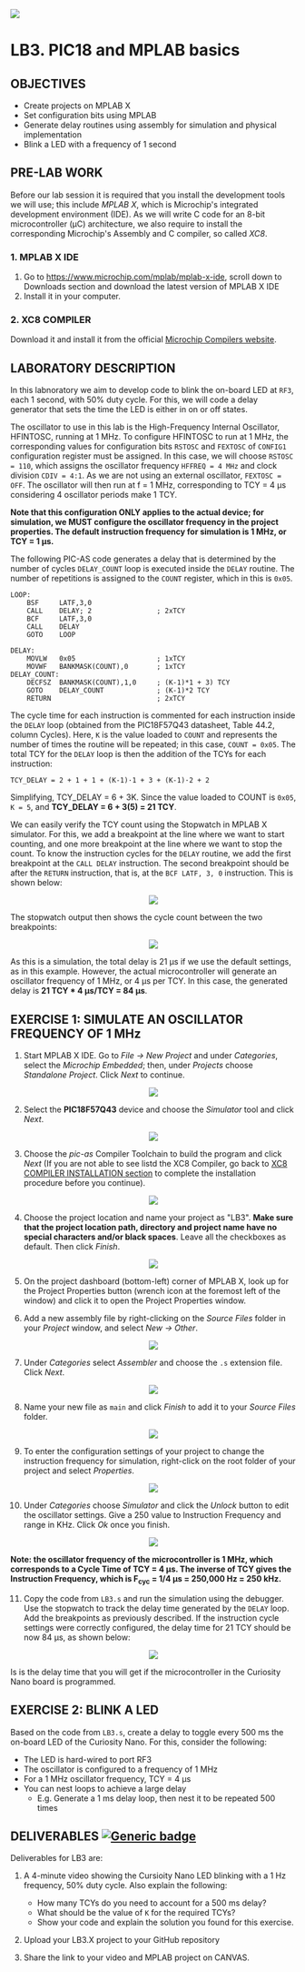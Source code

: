 <p align="left">
  <img src="../../.img/teclogo.png">
</p>

# **LB3. PIC18 and MPLAB basics**

## **OBJECTIVES**
* Create projects on MPLAB X
* Set configuration bits using MPLAB
* Generate delay routines using assembly for simulation and physical implementation
* Blink a LED with a frequency of 1 second

## **PRE-LAB WORK**
Before our lab session it is required that you install the development tools we will use; this include _MPLAB X_, which is Microchip's integrated development environment (IDE). As we will write C code for an 8-bit microcontroller (&mu;C) architecture, we also require to install the corresponding Microchip's Assembly and C compiler, so called _XC8_.

### 1. MPLAB X IDE
1. Go to https://www.microchip.com/mplab/mplab-x-ide, scroll down to Downloads section and download the latest version of MPLAB X IDE
2. Install it in your computer.

### 2. XC8 COMPILER
Download it and install it from the official [Microchip Compilers website](https://www.microchip.com/en-us/development-tools-tools-and-software/mplab-xc-compilers).

## __LABORATORY DESCRIPTION__
In this labnoratory we aim to develop code to blink the on-board LED at `RF3`, each 1 second, with 50% duty cycle. For this, we will code a delay generator that sets the time the LED is either in on or off states. 

The oscillator to use in this lab is the High-Frequency Internal Oscillator, HFINTOSC, running at 1 MHz. To configure HFINTOSC to run at 1 MHz, the corresponding values for configuration bits `RSTOSC` and `FEXTOSC` of `CONFIG1` configuration register must be assigned. In this case, we will choose `RSTOSC = 110`, which assigns the oscillator frequency `HFFREQ = 4 MHz` and clock division `CDIV = 4:1`. As we are not using an external oscillator, `FEXTOSC = OFF`. The oscillator will then run at f = 1 MHz, corresponding to TCY = 4 µs considering 4 oscillator periods make 1 TCY. 

__Note that this configuration ONLY applies to the actual device; for simulation, we MUST configure the oscillator frequency in the project properties. The default instruction frequency for simulation is 1 MHz, or TCY = 1 µs.__

The following PIC-AS code generates a delay that is determined by the number of cycles `DELAY_COUNT` loop is executed inside the `DELAY` routine. The number of repetitions is assigned to the `COUNT` register, which in this is `0x05`. 
```
LOOP:
    BSF     LATF,3,0
    CALL    DELAY; 2                ; 2xTCY
    BCF     LATF,3,0
    CALL    DELAY
    GOTO    LOOP

DELAY:
    MOVLW   0x05                    ; 1xTCY
    MOVWF   BANKMASK(COUNT),0       ; 1xTCY
DELAY_COUNT:
    DECFSZ  BANKMASK(COUNT),1,0     ; (K-1)*1 + 3) TCY
    GOTO    DELAY_COUNT             ; (K-1)*2 TCY	
    RETURN                          ; 2xTCY	
```
The cycle time for each instruction is commented for each instruction inside the `DELAY` loop (obtained from the PIC18F57Q43 datasheet, Table 44.2, column Cycles). Here, `K` is the value loaded to `COUNT` and represents the number of times the routine will be repeated; in this case, `COUNT = 0x05`. The total TCY for the `DELAY` loop is then the addition of the TCYs for each instruction:

`TCY_DELAY = 2 + 1 + 1 + (K-1)·1 + 3 + (K-1)·2 + 2`

Simplifying, TCY_DELAY = 6 + 3K. Since the value loaded to COUNT is `0x05`, `K = 5`, and __TCY_DELAY = 6 + 3(5) = 21 TCY__. 

We can easily verify the TCY count using the Stopwatch in MPLAB X simulator. For this, we add a breakpoint at the line where we want to start counting, and one more breakpoint at the line where we want to stop the count. To know the instruction cycles for the `DELAY` routine, we add the first breakpoint at the `CALL DELAY` instruction. The second breakpoint should be after the `RETURN` instruction, that is, at the `BCF LATF, 3, 0` instruction. This is shown below:

<div align="center">
   <img src="img/ASM1.png">
</div>

The stopwatch output then shows the cycle count between the two breakpoints:

<div align="center">
   <img src="img/ASM2.png">
</div>

As this is a simulation, the total delay is 21 µs if we use the default settings, as in this example. However, the actual microcontroller will generate an oscillator frequency of 1 MHz, or 4 µs per TCY. In this case, the generated delay is __21 TCY * 4 µs/TCY = 84 µs__.

<!--
This delay must account for the 50% of 1 second and will be used to keep the LED on and off during that time. If the duty cycle is then 500 ms, we will need a TCY counter in data memory capable of holding values up to 0.5/0.000,004 = 125,000. To store this data, 17 bits in total are required. Since memory assignments are byte-wise, we then need 3 bytes of data memory for 24 bits, and will only use 17 of those 24, `COUNT[16:0]`. 

| BYTE | NAME | LENGTH | COUNT | POSITION |
|:---:|:---:|:---:|:---:|:---:|
Byte 1 | `COUNT1` | `[7:0]` | 0 - 255 | LSB |  
Byte 2 | `COUNT2` | `[7:0]` | 0 - 255 |  |
Byte 3 | `COUNT3` | `[0]` | 0 - 1 | MSB |

With these settings, we are able to count up to 2<sup>17</sup> = 131,072, which equals 524.3 ms. This means that the clock signal will have an error of ~4.86%.
-->

## __EXERCISE 1: SIMULATE AN OSCILLATOR FREQUENCY OF 1 MHz__
1. Start MPLAB X IDE. Go to *File -> New Project* and under *Categories*, select the *Microchip Embedded*; then, under *Projects* choose *Standalone Project*. Click *Next* to continue.

<div align="center">
   <img src="img/fig1.png">
</div>

2. Select the __PIC18F57Q43__ device and choose the *Simulator* tool and click *Next*.

<div align="center">
   <img src="img/fig2.png">
</div>

3. Choose the *pic-as* Compiler Toolchain to build the program and click *Next* (If you are not able to see listd the XC8 Compiler, go back to [XC8 COMPILER INSTALLATION section](#2.-xc8-compiler-installation) to complete the installation procedure before you continue).

<div align="center">
   <img src="img/fig3.png">
</div>

4. Choose the project location and name your project as "LB3". __Make sure that the project location path, directory and project name have no special characters and/or black spaces__. Leave all the checkboxes as default. Then click *Finish*.

<div align="center">
   <img src="img/fig4.png">
</div>

5. On the project dashboard (bottom-left) corner of MPLAB X, look up for the Project Properties button (wrench icon at the foremost left of the window) and click it to open the Project Properties window. 

6. Add a new assembly file by right-clicking on the _Source Files_ folder in your _Project_ window, and select _New -> Other_.

<div align="center">
   <img src="img/fig5.png">
</div>

7. Under _Categories_ select _Assembler_ and choose the `.s` extension file. Click _Next_.

<div align="center">
   <img src="img/fig6.png">
</div>

8. Name your new file as `main` and click _Finish_ to add it to your _Source Files_ folder.

<div align="center">
   <img src="img/fig7.png">
</div>

9. To enter the configuration settings of your project to change the instruction frequency for simulation, right-click on the root folder of your project and select _Properties_. 

<div align="center">
   <img src="img/fig8.png">
</div>

10. Under _Categories_ choose _Simulator_ and click the _Unlock_ button to edit the oscillator settings. Give a 250 value to Instruction Frequency and range in KHz. Click _Ok_ once you finish. 

<div align="center">
   <img src="img/fig9.png">
</div>

__Note: the oscillator frequency of the microcontroller is 1 MHz, which corresponds to a Cycle Time of TCY = 4 µs. The inverse of TCY gives the Instruction Frequency, which is F<sub>cyc</sub> = 1/4 µs = 250,000 Hz = 250 kHz.__

11. Copy the code from `LB3.s` and run the simulation using the debugger. Use the stopwatch to track the delay time generated by the `DELAY` loop. Add the breakpoints as previously described. If the instruction cycle settings were correctly configured, the delay time for 21 TCY should be now 84 µs, as shown below:

<div align="center">
   <img src="img/fig10.png">
</div>

Is is the delay time that you will get if the microcontroller in the Curiosity Nano board is programmed.

## __EXERCISE 2: BLINK A LED__
Based on the code from `LB3.s`, create a delay to toggle every 500 ms the on-board LED of the Curiosity Nano. For this, consider the following:

   * The LED is hard-wired to port RF3
   * The oscillator is configured to a frequency of 1 MHz
   * For a 1 MHz oscillator frequency, TCY = 4 µs
   * You can nest loops to achieve a large delay
      * E.g. Generate a 1 ms delay loop, then nest it to be repeated 500 times 

## __DELIVERABLES__ [![Generic badge](https://img.shields.io/badge/Submit-Laboratory_3-blue.svg?style=flat&logo=appveyor)](https://experiencia21.tec.mx/courses/286463/assignments/9678299?module_item_id=18507991)

Deliverables for LB3 are:
1. A 4-minute video showing the Cursioity Nano LED blinking with a 1 Hz frequency, 50% duty cycle. Also explain the following:

   * How many TCYs do you need to account for a 500 ms delay?
   * What should be the value of `K` for the required TCYs?
   * Show your code and explain the solution you found for this exercise.

2. Upload your LB3.X project to your GitHub repository
3. Share the link to your video and MPLAB project on CANVAS. 
